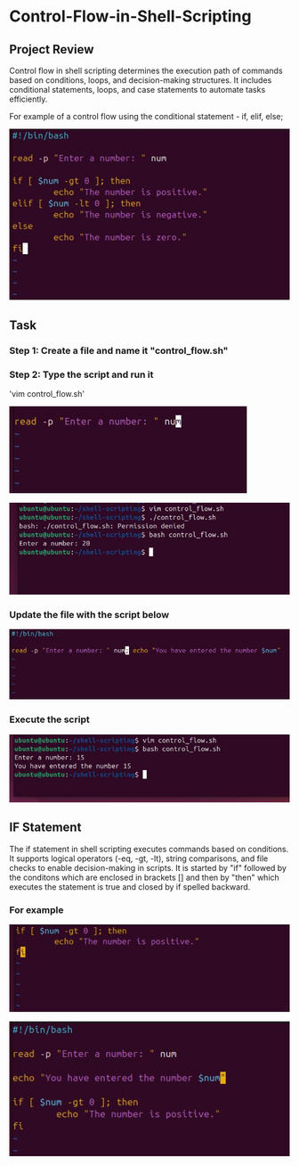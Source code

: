 # Control-Flow-in-Shell-Scripting

## Project Review

Control flow in shell scripting determines the execution path of commands based on conditions, loops, and decision-making structures. It includes conditional statements, loops, and case statements to automate tasks efficiently.

For example of a control flow using the conditional statement - if, elif, else;

![alt text](Ct1.JPG)

## Task
### Step 1: Create a file and name it "control_flow.sh"

### Step 2: Type the script and run it

'vim control_flow.sh'

![alt text](Ct18.JPG)

![alt text](Ct2.JPG)

### Update the file with the script below

![alt text](Ct4.JPG)

### Execute the script

![alt text](Ct3.JPG)

## IF Statement

The if statement in shell scripting executes commands based on conditions. It supports logical operators (-eq, -gt, -lt), string comparisons, and file checks to enable decision-making in scripts.
It is started by "if" followed by the conditons which are enclosed in brackets [] and then by "then" which executes the statement is true and closed by if spelled backward.

### For example

![alt text](Ct5.JPG)

![alt text](Ct6.JPG)
